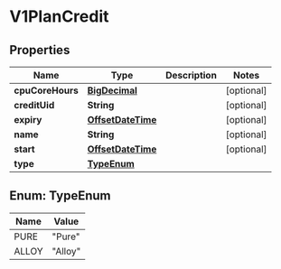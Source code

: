 # V1PlanCredit

## Properties
Name | Type | Description | Notes
------------ | ------------- | ------------- | -------------
**cpuCoreHours** | [**BigDecimal**](BigDecimal.md) |  |  [optional]
**creditUid** | **String** |  |  [optional]
**expiry** | [**OffsetDateTime**](OffsetDateTime.md) |  |  [optional]
**name** | **String** |  |  [optional]
**start** | [**OffsetDateTime**](OffsetDateTime.md) |  |  [optional]
**type** | [**TypeEnum**](#TypeEnum) |  | 

<a name="TypeEnum"></a>
## Enum: TypeEnum
Name | Value
---- | -----
PURE | &quot;Pure&quot;
ALLOY | &quot;Alloy&quot;
